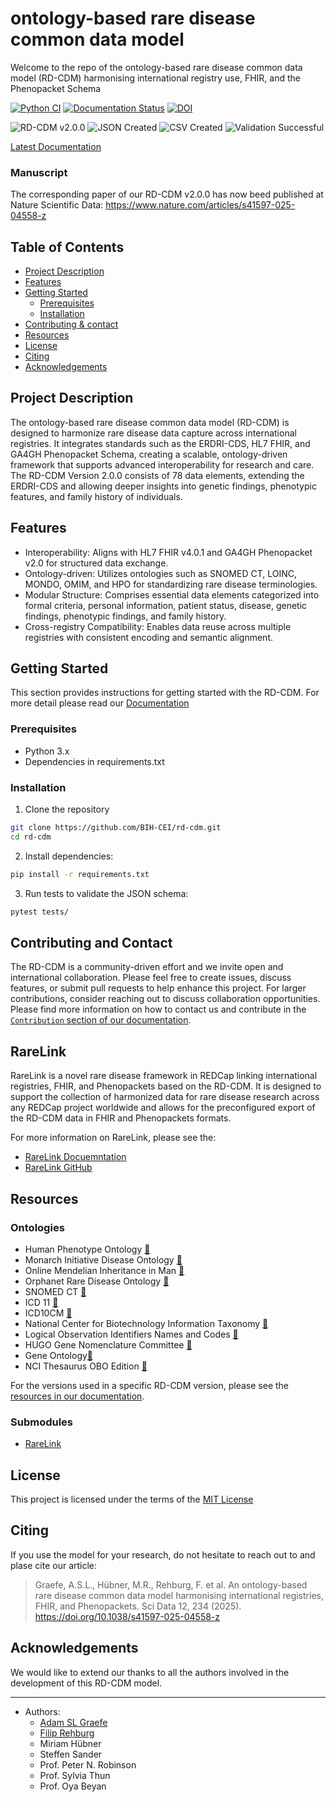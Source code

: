 # ontology-based rare disease common data model

Welcome to the repo of the ontology-based rare disease common data model 
(RD-CDM) harmonising international registry use, FHIR, and the Phenopacket 
Schema

<!-- Python CI and Documentation Status Badges -->
[![Python CI](https://github.com/BIH-CEI/rd-cdm/actions/workflows/python_ci.yml/badge.svg)](https://github.com/BIH-CEI/rd-cdm/actions/workflows/python_ci.yml)
[![Documentation Status](https://readthedocs.org/projects/rd-cdm/badge/?version=latest)](https://rd-cdm.readthedocs.io/en/latest/?badge=latest)
[![DOI](https://zenodo.org/badge/863993011.svg)](https://doi.org/10.5281/zenodo.13891625)

<!-- Combined Badges for RD-CDM v2.0.0 -->
![RD-CDM v2.0.0](https://img.shields.io/badge/RD%20CDM%20v2.0.0-grey) 
![JSON Created](https://img.shields.io/badge/JSON%20Created%20Successfully-blue)
![CSV Created](https://img.shields.io/badge/CSV%20Created%20Successfully-6A5ACD)
![Validation Successful](https://img.shields.io/badge/Validation%20Successful-brightgreen)

[Latest Documentation](https://rd-cdm.readthedocs.io/en/latest/)

### Manuscript

The corresponding paper of our RD-CDM v2.0.0 has now beed published at Nature
Scientific Data: https://www.nature.com/articles/s41597-025-04558-z

## Table of Contents

- [Project Description](#project-description)
- [Features](#features)
- [Getting Started](#getting-started)
    - [Prerequisites](#prerequisites)
    - [Installation](#installation)
- [Contributing & contact](#contributing-and-contact)
- [Resources](#resources-)
- [License](#license)
- [Citing](#citing)
- [Acknowledgements](#acknowledgements)

## Project Description

The ontology-based rare disease common data model (RD-CDM) is designed to 
harmonize rare disease data capture across international registries. It 
integrates standards such as the ERDRI-CDS, HL7 FHIR, and GA4GH Phenopacket 
Schema, creating a scalable, ontology-driven framework that supports advanced 
interoperability for research and care. The RD-CDM Version 2.0.0 consists of 
78 data elements, extending the ERDRI-CDS and allowing deeper insights into 
genetic findings, phenotypic features, and family history of individuals.

## Features

- Interoperability: Aligns with HL7 FHIR v4.0.1 and GA4GH Phenopacket v2.0 for
    structured data exchange.
- Ontology-driven: Utilizes ontologies such as SNOMED CT, LOINC, MONDO, OMIM, 
    and HPO for standardizing rare disease terminologies.
- Modular Structure: Comprises essential data elements categorized into formal 
    criteria, personal information, patient status, disease, genetic findings, 
    phenotypic findings, and family history.
- Cross-registry Compatibility: Enables data reuse across multiple registries 
    with consistent encoding and semantic alignment.

## Getting Started

This section provides instructions for getting started with the RD-CDM. For more
detail please read our [Documentation](https://rd-cdm.readthedocs.io/en/latest/)

### Prerequisites

- Python 3.x
- Dependencies in requirements.txt

### Installation

1. Clone the repository
  ```bash
  git clone https://github.com/BIH-CEI/rd-cdm.git
  cd rd-cdm
  ```

2. Install dependencies:
  ```bash
  pip install -r requirements.txt
  ```

3. Run tests to validate the JSON schema:
  ```bash
  pytest tests/
  ```

## Contributing and Contact

The RD-CDM is a community-driven effort and we invite open and international
collaboration. Please feel free to create issues, discuss features, 
or submit pull requests to help enhance this project. For larger contributions, 
consider reaching out to discuss collaboration opportunities. 
Please find more information on how to contact us and contribute 
in the [`Contribution` section of our documentation](https://rd-cdm.readthedocs.io/en/latest/contributing.html).

## RareLink 

RareLink is a novel rare disease framework in REDCap linking international 
registries, FHIR, and Phenopackets based on the RD-CDM. It is designed to 
support the collection of harmonized data for rare disease research 
across any REDCap project worldwide and allows for the preconfigured export of 
the RD-CDM data in FHIR and Phenopackets formats.

For more information on RareLink, please see the: 

- [RareLink Docuemntation](https://rarelink.readthedocs.io/en/latest/index.html)
- [RareLink GitHub](https://github.com/BIH-CEI/rarelink)

## Resources 

### Ontologies
- Human Phenotype Ontology [🔗](http://www.human-phenotype-ontology.org)
- Monarch Initiative Disease Ontology [🔗](https://mondo.monarchinitiative.org/)
- Online Mendelian Inheritance in Man [🔗](https://www.omim.org/)
- Orphanet Rare Disease Ontology [🔗](https://www.orpha.net/)
- SNOMED CT [🔗](https://www.snomed.org/snomed-ct)
- ICD 11 [🔗](https://icd.who.int/en)
- ICD10CM [🔗](https://www.cdc.gov/nchs/icd/icd10cm.htm)
- National Center for Biotechnology Information Taxonomy [🔗](https://www.ncbi.nlm.nih.gov/taxonomy)
- Logical Observation Identifiers Names and Codes [🔗](https://loinc.org/)
- HUGO Gene Nomenclature Committee [🔗](https://www.genenames.org/)
- Gene Ontology[🔗](https://geneontology.org/)
- NCI Thesaurus OBO Edition [🔗](https://obofoundry.org/ontology/ncit.html)

For the versions used in a specific RD-CDM version, please see the 
[resources in our documentation](https://rd-cdm.readthedocs.io/en/latest/resources/resources_file.html).

### Submodules
- [RareLink](https://github.com/BIH-CEI/RareLink)

## License

This project is licensed under the terms of the [MIT License](https://github.com/BIH-CEI/rd-cdm/blob/develop/LICENSE)

## Citing

If you use the model for your research, do not hesitate to reach out to and 
plase cite our article: 

> Graefe, A.S.L., Hübner, M.R., Rehburg, F. et al. An ontology-based rare disease common data model harmonising international registries, FHIR, and Phenopackets. Sci Data 12, 234 (2025). https://doi.org/10.1038/s41597-025-04558-z

## Acknowledgements

We would like to extend our thanks to all the authors involved in the 
development of this RD-CDM model. 

---

- Authors:
  - [Adam SL Graefe](https://github.com/aslgraefe)
  - [Filip Rehburg](https://github.com/frehburg) 
  - Miriam Hübner
  - Steffen Sander
  - Prof. Peter N. Robinson
  - Prof. Sylvia Thun
  - Prof. Oya Beyan
